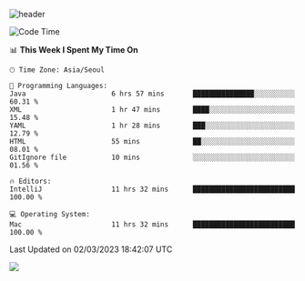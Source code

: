 ![header](https://capsule-render.vercel.app/api?type=Egg&color=timeAuto&height=300&section=header&text=PoPo&fontSize=90&animation=fadeIn)

  <!--START_SECTION:waka-->
![Code Time](http://img.shields.io/badge/Code%20Time-527%20hrs%2058%20mins-blue)

📊 **This Week I Spent My Time On** 

```text
🕑︎ Time Zone: Asia/Seoul

💬 Programming Languages: 
Java                     6 hrs 57 mins       ███████████████░░░░░░░░░░   60.31 % 
XML                      1 hr 47 mins        ████░░░░░░░░░░░░░░░░░░░░░   15.48 % 
YAML                     1 hr 28 mins        ███░░░░░░░░░░░░░░░░░░░░░░   12.79 % 
HTML                     55 mins             ██░░░░░░░░░░░░░░░░░░░░░░░   08.01 % 
GitIgnore file           10 mins             ░░░░░░░░░░░░░░░░░░░░░░░░░   01.56 % 

🔥 Editors: 
IntelliJ                 11 hrs 32 mins      █████████████████████████   100.00 % 

💻 Operating System: 
Mac                      11 hrs 32 mins      █████████████████████████   100.00 % 
```


 Last Updated on 02/03/2023 18:42:07 UTC
<!--END_SECTION:waka-->



<img src="https://capsule-render.vercel.app/api?type=Egg&color=timeAuto&height=300&section=footer&text=PoPo&fontSize=90&animation=fadeIn&reversal=true" />
